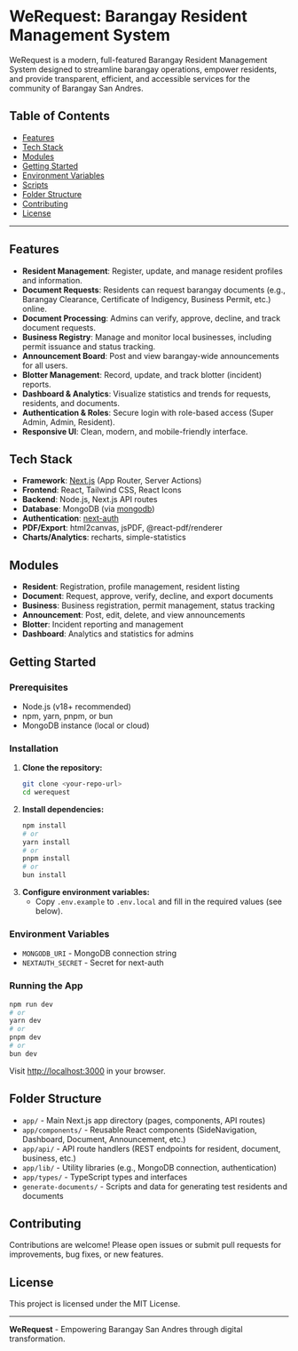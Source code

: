 # WeRequest: Barangay Resident Management System

WeRequest is a modern, full-featured Barangay Resident Management System designed to streamline barangay operations, empower residents, and provide transparent, efficient, and accessible services for the community of Barangay San Andres.

## Table of Contents
- [Features](#features)
- [Tech Stack](#tech-stack)
- [Modules](#modules)
- [Getting Started](#getting-started)
- [Environment Variables](#environment-variables)
- [Scripts](#scripts)
- [Folder Structure](#folder-structure)
- [Contributing](#contributing)
- [License](#license)

---

## Features
- **Resident Management**: Register, update, and manage resident profiles and information.
- **Document Requests**: Residents can request barangay documents (e.g., Barangay Clearance, Certificate of Indigency, Business Permit, etc.) online.
- **Document Processing**: Admins can verify, approve, decline, and track document requests.
- **Business Registry**: Manage and monitor local businesses, including permit issuance and status tracking.
- **Announcement Board**: Post and view barangay-wide announcements for all users.
- **Blotter Management**: Record, update, and track blotter (incident) reports.
- **Dashboard & Analytics**: Visualize statistics and trends for requests, residents, and documents.
- **Authentication & Roles**: Secure login with role-based access (Super Admin, Admin, Resident).
- **Responsive UI**: Clean, modern, and mobile-friendly interface.

## Tech Stack
- **Framework**: [Next.js](https://nextjs.org/) (App Router, Server Actions)
- **Frontend**: React, Tailwind CSS, React Icons
- **Backend**: Node.js, Next.js API routes
- **Database**: MongoDB (via [mongodb](https://www.npmjs.com/package/mongodb))
- **Authentication**: [next-auth](https://next-auth.js.org/)
- **PDF/Export**: html2canvas, jsPDF, @react-pdf/renderer
- **Charts/Analytics**: recharts, simple-statistics

## Modules
- **Resident**: Registration, profile management, resident listing
- **Document**: Request, approve, verify, decline, and export documents
- **Business**: Business registration, permit management, status tracking
- **Announcement**: Post, edit, delete, and view announcements
- **Blotter**: Incident reporting and management
- **Dashboard**: Analytics and statistics for admins

## Getting Started

### Prerequisites
- Node.js (v18+ recommended)
- npm, yarn, pnpm, or bun
- MongoDB instance (local or cloud)

### Installation
1. **Clone the repository:**
   ```bash
   git clone <your-repo-url>
   cd werequest
   ```
2. **Install dependencies:**
   ```bash
   npm install
   # or
   yarn install
   # or
   pnpm install
   # or
   bun install
   ```
3. **Configure environment variables:**
   - Copy `.env.example` to `.env.local` and fill in the required values (see below).

### Environment Variables
- `MONGODB_URI` - MongoDB connection string
- `NEXTAUTH_SECRET` - Secret for next-auth

### Running the App
```bash
npm run dev
# or
yarn dev
# or
pnpm dev
# or
bun dev
```
Visit [http://localhost:3000](http://localhost:3000) in your browser.

## Folder Structure
- `app/` - Main Next.js app directory (pages, components, API routes)
- `app/components/` - Reusable React components (SideNavigation, Dashboard, Document, Announcement, etc.)
- `app/api/` - API route handlers (REST endpoints for resident, document, business, etc.)
- `app/lib/` - Utility libraries (e.g., MongoDB connection, authentication)
- `app/types/` - TypeScript types and interfaces
- `generate-documents/` - Scripts and data for generating test residents and documents

## Contributing
Contributions are welcome! Please open issues or submit pull requests for improvements, bug fixes, or new features.

## License
This project is licensed under the MIT License.

---

**WeRequest** - Empowering Barangay San Andres through digital transformation.
